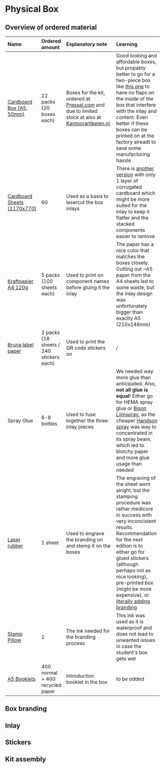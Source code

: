 # Physical Box

## Overview of ordered material
| Name | Ordered amount | Explanatory note | Learning |
| :--- | :--- | :--- | :--- |
| [Cardboard Box (A5, 50mm)](link) | 22 packs (20 boxes each)  | Boxes for the kit, ordered at [Pressel.com](https://www.pressel.com/p/pressel-klappdeckel-boxen-a5-220x157x50mm-braun-20-stuck/90401?SearchTerm=90401) and due to limited stock at also at [Kantoorartikelen.nl](https://www.kantoorartikelen.nl/p/1569130/pressel-klapdekseldoos-a5-220-x-157-x-50mm-bruin-pak-20-stuks-).  | Good looking and affordable boxes, but propably better to go for a two-piece box like [this one](https://www.pressel.com/p/pressel-stulpdeckel-karton-braun-220x151x44mm/90503) to have no flaps on the inside of the box that interfere with the inlay and content. Even better if these boxes can be printed on at the factory alreadt to save some manufacturing hassle |
| [Cardboard Sheets (1170x770)](https://www.pressel.com/p/pressel-karton-zwischenlagen-2-wellig-1170x770mm/830801?SearchTerm=830801) | 60 | Used as a basis to lasercut the box inlays |  There is [another version](https://www.pressel.com/p/pressel-karton-zwischenlagen-1-wellig-1170x770mm/830800?tracking=searchterm:1170x770mm) with only 1 layer of corrugated cardboard which might be more suited for the inlay to keep it flatter and the stacked components easier to remove |
| [Kraftpapier A4 120g](https://discountoffice.nl/p/kraftpapier-folia-din-a4-120gr/) | 5 packs (100 sheets each) | Used to print on component names before gluing it the inlay | The paper has a nice color that matches the boxes closely. Cutting out ~A5 paper from the A4 sheets led to some waste, but the inlay design was unfortunately bigger than exaclty A5 (210x148mm) |
| [Bruna label paper](https://www.bruna.nl/kantoor/etiket-bruna-105x37mm-240stuks-796398) | 2 packs (16 sheets / 240 stickers each) | Used to print the QR code stickers on | / |
| Spray Glue | 6-8 bottles | Used to fuse together the three inlay pieces | We needed way more glue than anticipated. Also, **not all glue is equal**! Either go for HEMA spray glue or [Bison Lijmspray](https://www.gamma.nl/assortiment/bison-lijmspray-spuitbus-transparant-500-ml/p/B484020), as the cheaper [Handson spray](https://www.gamma.nl/assortiment/handson-lijmspray-spuitbus-400-ml/p/B604459) was way to concentrated in its spray beam, which led to blotchy paper and more glue usage than needed |
| [Laser rubber](https://www.kopierladen-berlin.de/lasergummi-fuer-lasergravurmaschinen.html) | 1 sheet | Used to engrave the branding on and stemp it on the boxes | The engraving of the sheet went alright, but the stamping procedure was rather medicore in success with very inconcistent results. Recommendation for the next edition is to either go for glued stickers (although perhaps not as nice looking), pre-printed box (might be more expensive), or [literally adding branding](https://www.youtube.com/watch?v=oNePStOW2g0) |
| [Stamp Pillow](https://www.bol.com/nl/account/bestellingen/details.html?placedOrderId=1317253311#1763440826) | 1 | The ink needed for the branding process | This ink was used as it is waterproof and does not lead to unwanted issues in case the student's box gets wet |
| [A5 Booklets](https://www.pixartprinting.nl/printen-tijdschriften-boeken-catalogi/met-nietjes-gebonden/) | 400 normal + 400 recycled paper | Introduction booklet in the box | *to be added* |


## Box branding

## Inlay

## Stickers

## Kit assembly